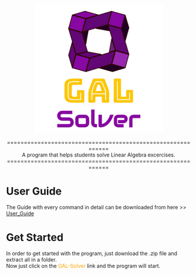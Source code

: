 <p align="center">
  <img src="/Icon/Logo-removebg.png" width="350" title="logo">
</p>

<p align="center">
  ============================================================<br>
  A program that helps students solve Linear Algebra excercises.<br>
  ============================================================
</p>

<p align="left">
  <h1>User Guide </h1>
  The Guide with every command in detail can be downloaded from here >> 
  <a href="https://github.com/Degra02/GAL-Library/blob/main/User-Guide/User_Guide.pdf" target="_blank"> User_Guide </a> 
</p>

<p align="left">
  <h1>Get Started</h1>
  In order to get started with the program, just download the .zip file and extract all in a folder.<br>
  Now just click on the <font color="orange"> GAL-Solver </font> link and the program will start.
</p>


